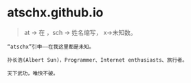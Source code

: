 # atschx.github.io
> at -> 在 ，sch -> 姓名缩写， x->未知数。

```
“atschx”引申——在我这里都是未知。

孙长浩(Albert Sun)，Programmer、Internet enthusiasts、旅行者。

天下武功，唯快不破。
```
